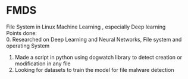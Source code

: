# FMDS
File System in Linux
Machine Learning , especially Deep learning<br>
Points done:<br>
0. Researched on Deep Learning and Neural Networks, File system and operating System
1. Made a script in python using dogwatch library to detect creation or modification in any file
2. Looking for datasets to train the model for file malware detection
